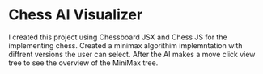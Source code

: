 # Chess AI Visualizer

I created this project using Chessboard JSX and Chess JS for the implementing chess. Created a minimax algorithim implemntation with diffrent versions the user can select. After the AI makes a move click view tree to see the overview of the MiniMax tree.
